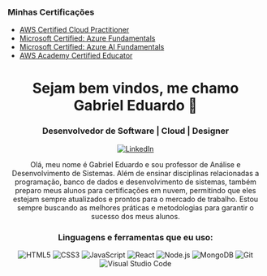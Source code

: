 
### Minhas Certificações

- [AWS Certified Cloud Practitioner](https://www.credly.com/badges/bfcc8bd7-38ce-42a6-bc0e-63ae0fda8f0e/public_url)
- [Microsoft Certified: Azure Fundamentals](https://www.credly.com/badges/07c51990-f1cc-453c-a462-13ffa820d0c2/public_url)
- [Microsoft Certified: Azure AI Fundamentals](https://www.credly.com/badges/67d24933-c97c-4f99-a800-fe560d44b057/public_url)
- [AWS Academy Certified Educator](https://www.credly.com/badges/d465ed78-24b0-4526-9593-881641556cc4/public_url)


<!-- Header -->
<h1 align="center">Sejam bem vindos, me chamo Gabriel Eduardo 👋</h1>
<h3 align="center">Desenvolvedor de Software | Cloud | Designer</h3>

<!-- Social icons -->
<p align="center">
  <a href="https://www.linkedin.com/in/gabriel-eduardo-almeida/" target="_blank">
    <img src="https://img.shields.io/badge/-LinkedIn-0077B5?style=flat-square&logo=Linkedin&logoColor=white" alt="LinkedIn">
  </a>

<!-- Introduction -->
<p align="center">
  Olá, meu nome é Gabriel Eduardo e sou professor de Análise e Desenvolvimento de Sistemas. Além de ensinar disciplinas relacionadas a programação, banco de dados e desenvolvimento de sistemas, também preparo meus alunos para certificações em nuvem, permitindo que eles estejam sempre atualizados e prontos para o mercado de trabalho. Estou sempre buscando as melhores práticas e metodologias para garantir o sucesso dos meus alunos.
</p>

<!-- Languages and tools -->
<h3 align="center">Linguagens e ferramentas que eu uso:</h3>
<p align="center">
  <img src="https://img.shields.io/badge/-HTML5-E34F26?style=flat-square&logo=HTML5&logoColor=white" alt="HTML5">
  <img src="https://img.shields.io/badge/-CSS3-1572B6?style=flat-square&logo=CSS3&logoColor=white" alt="CSS3">
  <img src="https://img.shields.io/badge/-JavaScript-F7DF1E?style=flat-square&logo=JavaScript&logoColor=black" alt="JavaScript">
  <img src="https://img.shields.io/badge/-React-61DAFB?style=flat-square&logo=React&logoColor=black" alt="React">
  <img src="https://img.shields.io/badge/-Node.js-339933?style=flat-square&logo=Node.js&logoColor=white" alt="Node.js">
  <img src="https://img.shields.io/badge/-MongoDB-47A248?style=flat-square&logo=MongoDB&logoColor=white" alt="MongoDB">
  <img src="https://img.shields.io/badge/-Git-F05032?style=flat-square&logo=Git&logoColor=white" alt="Git">
  <img src="https://img.shields.io/badge/-Visual%20Studio%20Code-007ACC?style=flat-square&logo=Visual%20Studio%20Code&logoColor=white" alt="Visual Studio Code">
</p>

<!-- Animation -->

